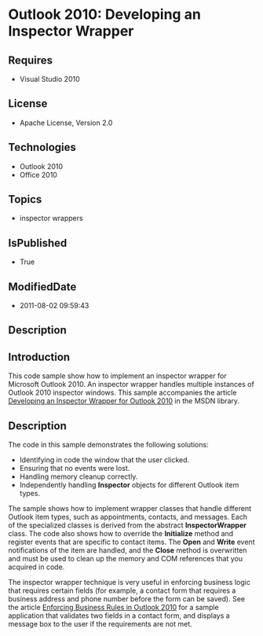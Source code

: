 # Outlook 2010: Developing an Inspector Wrapper
## Requires
* Visual Studio 2010
## License
* Apache License, Version 2.0
## Technologies
* Outlook 2010
* Office 2010
## Topics
* inspector wrappers
## IsPublished
* True
## ModifiedDate
* 2011-08-02 09:59:43
## Description

<h2><strong>Introduction</strong></h2>
<p>This code sample show how to implement an inspector wrapper for Microsoft Outlook 2010. An inspector wrapper handles multiple instances of Outlook 2010 inspector windows. This sample accompanies the article
<a href="http://msdn.microsoft.com/en-us/library/ff973716.aspx">Developing an Inspector Wrapper for Outlook 2010</a> in the MSDN library.</p>
<h2><strong>Description</strong></h2>
<p>The code in this sample demonstrates the following solutions:</p>
<ul>
<li>Identifying in code the window that the user clicked. </li><li>Ensuring that no events were lost. </li><li>Handling memory cleanup correctly. </li><li>Independently handling <strong>Inspector</strong> objects for different Outlook item types.
</li></ul>
<p>The sample shows how to implement wrapper classes that handle different Outlook item types, such as appointments, contacts, and messages. Each of the specialized classes is derived from the abstract
<strong>InspectorWrapper</strong> class. The code also shows how to override the <strong>
Initialize</strong> method and register events that are specific to contact items. The
<strong>Open</strong> and <strong>Write</strong> event notifications of the item are handled, and the
<strong>Close</strong> method is overwritten and must be used to clean up the memory and COM references that you acquired in code.</p>
<p>The inspector wrapper technique is very useful in enforcing business logic that requires certain fields (for example, a contact form that requires a business address and phone number before the form can be saved). See the article
<a href="http://msdn.microsoft.com/en-us/library/ff973715.aspx">Enforcing Business Rules in Outlook 2010</a> for a sample application that validates two fields in a contact form, and displays a message box to the user if the requirements are not met.</p>
